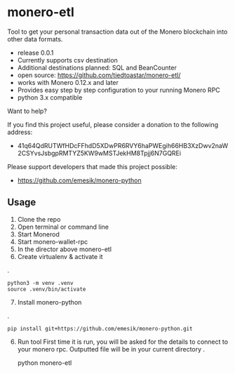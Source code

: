 # monero-etl
Tool to get your personal transaction data out of the Monero blockchain into other data formats.

* release 0.0.1
* Currently supports csv destination
* Additional  destinations planned: SQL and BeanCounter
* open source: https://github.com/tiedtoastar/monero-etl/
* works with Monero 0.12.x and later
* Provides easy step by step configuration to your running Monero RPC
* python 3.x compatible

Want to help?

If you find this project useful, please consider a donation to the following address: 

* 41q64QdRUTWfHDcFFhdD5XDwPR6RVY6haPWEgih66HB3XzDwv2naW2CSYvsJsbgpRMTYZ5KW9wMSTJekHM8Tpjj6N7GQREi

Please support developers that made this project possible:

* https://github.com/emesik/monero-python


Usage
-----------

1. Clone the repo
2. Open terminal or command line
3. Start Monerod
4. Start monero-wallet-rpc
5. In the director above monero-etl
6. Create virtualenv & activate it

.

    python3 -m venv .venv
    source .venv/bin/activate

7. Install monero-python

.

    pip install git+https://github.com/emesik/monero-python.git

6. Run tool
First time it is run, you will be asked for the details to connect to your monero rpc.
Outputted file will be in your current directory
.

    python monero-etl

